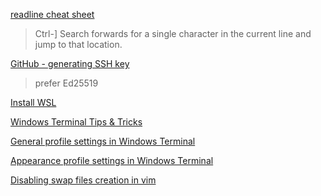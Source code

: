 [readline cheat sheet](https://readline.kablamo.org/emacs.html)

>  Ctrl-] Search forwards for a single character in the current line and jump to that location.

[GitHub - generating SSH key](https://docs.github.com/en/authentication/connecting-to-github-with-ssh/generating-a-new-ssh-key-and-adding-it-to-the-ssh-agent)

> prefer Ed25519

[Install WSL](https://docs.microsoft.com/en-us/windows/wsl/install)

[Windows Terminal Tips & Tricks](https://docs.microsoft.com/en-us/windows/terminal/tips-and-tricks)

[General profile settings in Windows Terminal](https://docs.microsoft.com/en-us/windows/terminal/customize-settings/profile-general)

[Appearance profile settings in Windows Terminal](https://docs.microsoft.com/en-us/windows/terminal/customize-settings/profile-appearance)

[Disabling swap files creation in vim](https://stackoverflow.com/questions/821902/disabling-swap-files-creation-in-vim)


